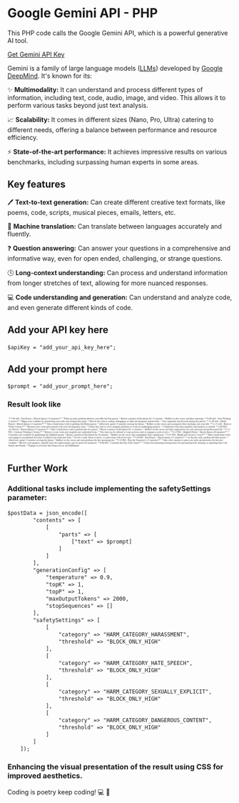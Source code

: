 
# Google Gemini API - PHP

This PHP code calls the Google Gemini API, which is a powerful generative AI tool.

[Get Gemini API Key](https://aistudio.google.com/app/apikey)

Gemini is a family of large language models ([LLMs](https://www.cloudflare.com/learning/ai/what-is-large-language-model/)) developed by [Google DeepMind](https://deepmind.google/). It's known for its:

✨ **Multimodality:** It can understand and process different types of information, including text, code, audio, image, and video. This allows it to perform various tasks beyond just text analysis.

📈 **Scalability:** It comes in different sizes (Nano, Pro, Ultra) catering to different needs, offering a balance between performance and resource efficiency.

⚡ **State-of-the-art performance:** It achieves impressive results on various benchmarks, including surpassing human experts in some areas.

## Key features

🖊️ **Text-to-text generation:** Can create different creative text formats, like poems, code, scripts, musical pieces, emails, letters, etc.

🦾 **Machine translation:** Can translate between languages accurately and fluently.

❓ **Question answering:** Can answer your questions in a comprehensive and informative way, even for open ended, challenging, or strange questions.

🕓 **Long-context understanding:** Can process and understand information from longer stretches of text, allowing for more nuanced responses.

💻 **Code understanding and generation:** Can understand and analyze code, and even generate different kinds of code.

## Add your API key here

```
$apiKey = "add_your_api_key_here";

```

## Add your prompt here

```
$prompt = "add_your_prompt_here";

```

### Result look like

<img
src="img/result.png"
raw=true
alt="Result"
/>

## Further Work

### Additional tasks include implementing the safetySettings parameter: 

```
$postData = json_encode([
		"contents" => [
			[
				"parts" => [
					["text" => $prompt]
				]
			]
		],
		"generationConfig" => [
			"temperature" => 0.9,
			"topK" => 1,
			"topP" => 1,
			"maxOutputTokens" => 2000,
			"stopSequences" => []
		],
		"safetySettings" => [
			[
				"category" => "HARM_CATEGORY_HARASSMENT",
				"threshold" => "BLOCK_ONLY_HIGH"
			],
			[
				"category" => "HARM_CATEGORY_HATE_SPEECH",
				"threshold" => "BLOCK_ONLY_HIGH"
			],
			[
				"category" => "HARM_CATEGORY_SEXUALLY_EXPLICIT",
				"threshold" => "BLOCK_ONLY_HIGH"
			],
			[
				"category" => "HARM_CATEGORY_DANGEROUS_CONTENT",
				"threshold" => "BLOCK_ONLY_HIGH"
			]
		]
	]);
```
### Enhancing the visual presentation of the result using CSS for improved aesthetics.

Coding is poetry keep coding! 💻 🚀

